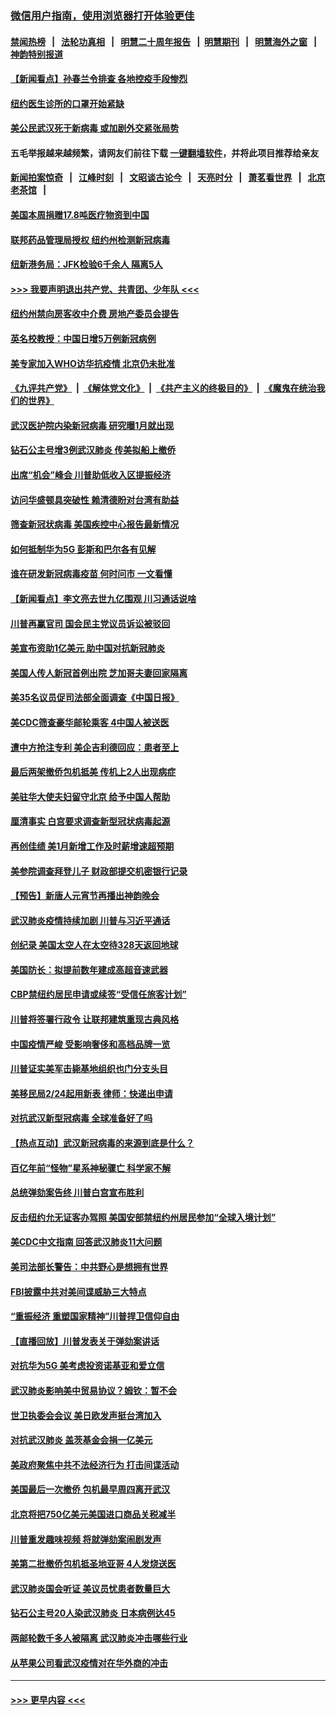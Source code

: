 ### [微信用户指南，使用浏览器打开体验更佳](https://github.com/gfw-breaker/banned-news1/blob/master/indexes/wechat-guide.md?t=0)
#### [禁闻热榜](热点新闻.md?t=0)  &nbsp;&nbsp;|&nbsp;&nbsp; [法轮功真相](https://github.com/gfw-breaker/truth/blob/master/README.md?t=0) &nbsp;&nbsp;|&nbsp;&nbsp; [明慧二十周年报告](https://github.com/gfw-breaker/mh-reports/blob/master/README.md?t=0) &nbsp;&nbsp;|&nbsp;&nbsp;[明慧期刊](https://github.com/gfw-breaker/mh-qikan) &nbsp;&nbsp;|&nbsp;&nbsp; [明慧海外之窗](https://github.com/gfw-breaker/mh-news/blob/master/README.md?t=0) &nbsp;&nbsp;|&nbsp;&nbsp; [神韵特别报道](https://github.com/gfw-breaker/mh-news/blob/master/shenyun.md?t=0)
#### [【新闻看点】孙春兰令排查 各地控疫手段惨烈](../pages/nsc412/n11854388.md?t=02090655) 
#### [纽约医生诊所的口罩开始紧缺](../pages/nsc412/n11853364.md?t=02090655) 
#### [美公民武汉死于新病毒 或加剧外交紧张局势](../pages/nsc412/n11854331.md?t=02090655) 
#### 五毛举报越来越频繁，请网友们前往下载 [一键翻墙软件](https://github.com/gfw-breaker/ssr-accounts)，并将此项目推荐给亲友
#### [新闻拍案惊奇](https://github.com/gfw-breaker/banned-news1/blob/master/pages/link4.md) &nbsp;&nbsp;|&nbsp;&nbsp; [江峰时刻](https://github.com/gfw-breaker/banned-news1/blob/master/pages/link4.md) &nbsp;&nbsp;|&nbsp;&nbsp; [文昭谈古论今](https://github.com/gfw-breaker/banned-news1/blob/master/pages/link4.md) &nbsp;&nbsp;|&nbsp;&nbsp; [天亮时分](https://github.com/gfw-breaker/banned-news1/blob/master/pages/link4.md) &nbsp;&nbsp;|&nbsp;&nbsp; [萧茗看世界](https://github.com/gfw-breaker/banned-news1/blob/master/pages/link4.md) &nbsp;&nbsp;|&nbsp;&nbsp; [北京老茶馆](https://github.com/gfw-breaker/banned-news1/blob/master/pages/link4.md) &nbsp;&nbsp;|&nbsp;&nbsp; 
#### [美国本周捐赠17.8吨医疗物资到中国](../pages/nsc412/n11854269.md?t=02090655) 
#### [联邦药品管理局授权  纽约州检测新冠病毒](../pages/nsc412/n11853371.md?t=02090655) 
#### [纽新港务局：JFK检验6千余人  隔离5人](../pages/nsc412/n11853366.md?t=02090655) 
#### [>>> 我要声明退出共产党、共青团、少年队 <<<](https://github.com/begood0513/goodnews/blob/master/quit/letter.md) 
#### [纽约州禁向房客收中介费  房地产委员会提告](../pages/nsc412/n11853360.md?t=02090655) 
#### [英名校教授：中国日增5万例新冠病例](../pages/nsc412/n11854174.md?t=02090655) 
#### [美专家加入WHO访华抗疫情 北京仍未批准](../pages/nsc412/n11854043.md?t=02090655) 
#### [《九评共产党》](https://github.com/begood0513/9ping.md/blob/master/README.md) &nbsp;|&nbsp; [《解体党文化》](../../../../jtdwh.md/blob/master/README.md)  &nbsp;|&nbsp; [《共产主义的终极目的》](../../../../gczydzjmd.md/blob/master/README.md) &nbsp;|&nbsp; [《魔鬼在统治我们的世界》](../../../../mgztzwmdsj.md/blob/master/README.md) 
#### [武汉医护院内染新冠病毒 研究曝1月就出现](../pages/nsc412/n11852928.md?t=02090655) 
#### [钻石公主号增3例武汉肺炎 传美拟船上撤侨](../pages/nsc412/n11853240.md?t=02090655) 
#### [出席“机会”峰会 川普助低收入区提振经济](../pages/nsc412/n11853232.md?t=02090655) 
#### [访问华盛顿具突破性 赖清德盼对台湾有助益](../pages/nsc412/n11853129.md?t=02090655) 
#### [筛查新冠状病毒 美国疾控中心报告最新情况](../pages/nsc412/n11853070.md?t=02090655) 
#### [如何抵制华为5G 彭斯和巴尔各有见解](../pages/nsc412/n11852535.md?t=02090655) 
#### [谁在研发新冠病毒疫苗 何时问市 一文看懂](../pages/nsc412/n11852840.md?t=02090655) 
#### [【新闻看点】李文亮去世九亿围观 川习通话说啥](../pages/nsc412/n11852360.md?t=02090655) 
#### [川普再赢官司 国会民主党议员诉讼被驳回](../pages/nsc412/n11852287.md?t=02090655) 
#### [美宣布资助1亿美元 助中国对抗新冠肺炎](../pages/nsc412/n11852531.md?t=02090655) 
#### [美国人传人新冠首例出院 芝加哥夫妻回家隔离](../pages/nsc412/n11852452.md?t=02090655) 
#### [美35名议员促司法部全面调查《中国日报》](../pages/nsc412/n11852435.md?t=02090655) 
#### [美CDC筛查豪华邮轮乘客 4中国人被送医](../pages/nsc412/n11852085.md?t=02090655) 
#### [遭中方抢注专利 美企吉利德回应：患者至上](../pages/nsc412/n11852037.md?t=02090655) 
#### [最后两架撤侨包机抵美 传机上2人出现病症](../pages/nsc412/n11852173.md?t=02090655) 
#### [美驻华大使夫妇留守北京 给予中国人帮助](../pages/nsc412/n11852165.md?t=02090655) 
#### [厘清事实 白宫要求调查新型冠状病毒起源](../pages/nsc412/n11852106.md?t=02090655) 
#### [再创佳绩 美1月新增工作及时薪增速超预期](../pages/nsc412/n11852174.md?t=02090655) 
#### [美参院调查拜登儿子 财政部提交机密银行记录](../pages/nsc412/n11851808.md?t=02090655) 
#### [【预告】新唐人元宵节再播出神韵晚会](../pages/nsc412/n11843192.md?t=02090655) 
#### [武汉肺炎疫情持续加剧 川普与习近平通话](../pages/nsc412/n11851613.md?t=02090655) 
#### [创纪录 美国太空人在太空待328天返回地球](../pages/nsc412/n11851266.md?t=02090655) 
#### [美国防长：拟提前数年建成高超音速武器](../pages/nsc412/n11850959.md?t=02090655) 
#### [CBP禁纽约居民申请或续签“受信任旅客计划”](../pages/nsc412/n11850857.md?t=02090655) 
#### [川普将签署行政令 让联邦建筑重现古典风格](../pages/nsc412/n11850654.md?t=02090655) 
#### [中国疫情严峻 受影响奢侈和高档品牌一览](../pages/nsc412/n11850319.md?t=02090655) 
#### [川普证实美军击毙基地组织也门分支头目](../pages/nsc412/n11850383.md?t=02090655) 
#### [美移民局2/24起用新表 律师：快递出申请](../pages/nsc412/n11848220.md?t=02090655) 
#### [对抗武汉新型冠病毒 全球准备好了吗](../pages/nsc412/n11850142.md?t=02090655) 
#### [【热点互动】武汉新冠病毒的来源到底是什么？](../pages/nsc412/n11849749.md?t=02090655) 
#### [百亿年前“怪物”星系神秘骤亡 科学家不解](../pages/nsc412/n11849863.md?t=02090655) 
#### [总统弹劾案告终 川普白宫宣布胜利](../pages/nsc412/n11849985.md?t=02090655) 
#### [反击纽约允无证客办驾照  美国安部禁纽约州居民参加“全球入境计划”](../pages/nsc412/n11849828.md?t=02090655) 
#### [美CDC中文指南 回答武汉肺炎11大问题](../pages/nsc412/n11849703.md?t=02090655) 
#### [美司法部长警告：中共野心是想拥有世界](../pages/nsc412/n11849769.md?t=02090655) 
#### [FBI披露中共对美间谍威胁三大特点](../pages/nsc412/n11849700.md?t=02090655) 
#### [“重振经济 重塑国家精神”川普捍卫信仰自由](../pages/nsc412/n11849641.md?t=02090655) 
#### [【直播回放】川普发表关于弹劾案讲话](../pages/nsc412/n11849472.md?t=02090655) 
#### [对抗华为5G 美考虑投资诺基亚和爱立信](../pages/nsc412/n11849510.md?t=02090655) 
#### [武汉肺炎影响美中贸易协议？姆钦：暂不会](../pages/nsc412/n11849497.md?t=02090655) 
#### [世卫执委会会议 美日欧发声挺台湾加入](../pages/nsc412/n11849433.md?t=02090655) 
#### [对抗武汉肺炎 盖茨基金会捐一亿美元](../pages/nsc412/n11848953.md?t=02090655) 
#### [美政府聚焦中共不法经济行为 打击间谍活动](../pages/nsc412/n11849322.md?t=02090655) 
#### [美国最后一次撤侨 包机最早周四离开武汉](../pages/nsc412/n11849395.md?t=02090655) 
#### [北京将把750亿美元美国进口商品关税减半](../pages/nsc412/n11848896.md?t=02090655) 
#### [川普重发趣味视频 将就弹劾案闹剧发声](../pages/nsc412/n11848715.md?t=02090655) 
#### [美第二批撤侨包机抵圣地亚哥 4人发烧送医](../pages/nsc412/n11847923.md?t=02090655) 
#### [武汉肺炎国会听证 美议员忧患者数量巨大](../pages/nsc412/n11844851.md?t=02090655) 
#### [钻石公主号20人染武汉肺炎 日本病例达45](../pages/nsc412/n11847823.md?t=02090655) 
#### [两邮轮数千多人被隔离 武汉肺炎冲击哪些行业](../pages/nsc412/n11847456.md?t=02090655) 
#### [从苹果公司看武汉疫情对在华外商的冲击](../pages/nsc412/n11847586.md?t=02090655) 

----
#### [ >>> 更早内容 <<< ](../indexes/nsc412-earlier.md)
